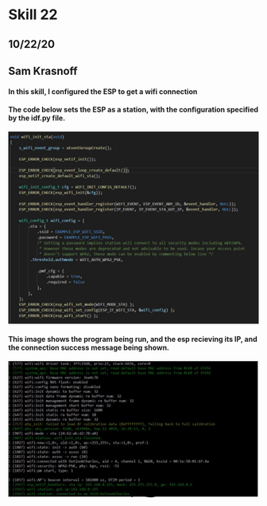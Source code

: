 <h1>Skill 22 </h1>
<h2>10/22/20</h2>
<h2>Sam Krasnoff</h2>

<h4>In this skill, I configured the ESP to get a wifi connection</h4>

<h4>The code below sets the ESP as a station, with the configuration specified by the idf.py file.</h4>
<center>

![Image](./Images/Code.jpg)
</center>

<h4>This image shows the program being run, and the esp recieving its IP, and the connection success message being shown.</h4>
<center>

![Image](./Images/Output.jpg)
</center>